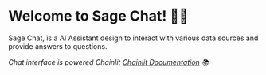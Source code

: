 # Welcome to Sage Chat! 🚀🤖

Sage Chat, is a AI Assistant design to interact with various data sources and provide answers to questions.

*Chat interface is powered Chainlit [Chainlit Documentation](https://docs.chainlit.io) 📚*